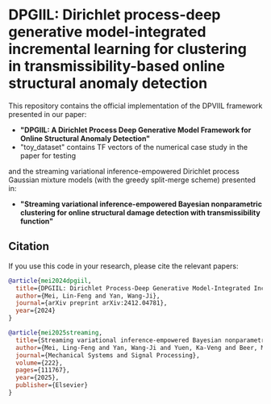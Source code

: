 # DPGIIL: Dirichlet process-deep generative model-integrated incremental learning for clustering in transmissibility-based online structural anomaly detection

This repository contains the official implementation of the DPVIIL framework presented in our paper:

- **"DPGIIL: A Dirichlet Process Deep Generative Model Framework for Online Structural Anomaly Detection"**
- "toy_dataset" contains TF vectors of the numerical case study in the paper for testing

and the streaming variational inference-empowered Dirichlet process Gaussian mixture models (with the greedy split-merge scheme) presented in:
- **"Streaming variational inference-empowered Bayesian nonparametric clustering for online structural damage detection with transmissibility function"**


## Citation

If you use this code in your research, please cite the relevant papers:

```bibtex
@article{mei2024dpgiil,
  title={DPGIIL: Dirichlet Process-Deep Generative Model-Integrated Incremental Learning for Clustering in Transmissibility-based Online Structural Anomaly Detection},
  author={Mei, Lin-Feng and Yan, Wang-Ji},
  journal={arXiv preprint arXiv:2412.04781},
  year={2024}
}

@article{mei2025streaming,
  title={Streaming variational inference-empowered Bayesian nonparametric clustering for online structural damage detection with transmissibility function},
  author={Mei, Ling-Feng and Yan, Wang-Ji and Yuen, Ka-Veng and Beer, Michael},
  journal={Mechanical Systems and Signal Processing},
  volume={222},
  pages={111767},
  year={2025},
  publisher={Elsevier}
}
